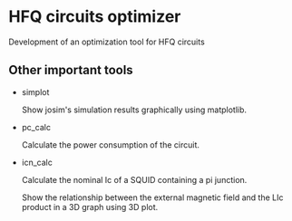 # HFQ circuits optimizer

Development of an optimization tool for HFQ circuits

## Other important tools

- simplot

    Show josim's simulation results graphically using matplotlib.

- pc_calc

    Calculate the power consumption of the circuit.

- icn_calc

    Calculate the nominal Ic of a SQUID containing a pi junction. 
    
    Show the relationship between the external magnetic field and the LIc product in a 3D graph using 3D plot.

